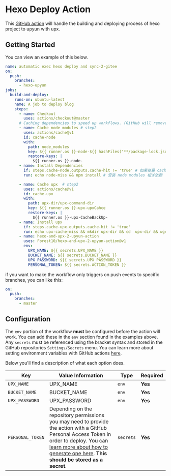 # Hexo Deploy Action




This [GitHub action](https://github.com/features/actions) will handle the building and deploying process of hexo
 project to upyun with upx.

## Getting Started

You can view an example of this below.

```yml
name: automatic exec hexo deploy and sync-2-gitee
on:
  push:
    branches:
      - hexo-upyun
jobs:
  build-and-deploy:
    runs-on: ubuntu-latest
    name: A job to deploy blog
    steps:
      - name: Checkout
        uses: actions/checkout@master
      # Caching dependencies to speed up workflows. (GitHub will remove any cache entries that have not been accessed in over 7 days.) 缓存压缩 node_modules，不用每次下载，使用时解压，可以加快工作流的执行过程，超过 7 天没有使用将删除压缩包。
      - name: Cache node modules # step2
        uses: actions/cache@v1
        id: cache-node
        with:
          path: node_modules
          key: ${{ runner.os }}-node-${{ hashFiles('**/package-lock.json') }}
          restore-keys: |
            ${{ runner.os }}-node-
      - name: Install Dependencies
        if: steps.cache-node.outputs.cache-hit != 'true' # 如果变量 cache-hit 不等于 true
        run: echo node-miss && npm install # 安装 node modules 相关依赖

      - name: Cache upx  # step2
        uses: actions/cache@v1
        id: cache-upx
        with:
          path: upx-dir/upx-command-dir
          key: ${{ runner.os }}-upx-upxCahce
          restore-keys: |
            ${{ runner.os }}-upx-CacheBackUp-
      - name: Install upx
        if: steps.cache-upx.outputs.cache-hit != 'true'
        run: echo upx-cache-miss && mkdir upx-dir && cd  upx-dir && wget https://github.com/upyun/upx/releases/download/v0.3.5/upx_0.3.5_linux_x86_64.tar.gz && tar -xf upx_0.3.5_linux_x86_64.tar.gz && mkdir upx-command-dir && mv upx upx-command-dir
      - name: hexo-and-upx-2-upyun-action
        uses: Forest10/hexo-and-upx-2-upyun-action@v1
        env:
          UPX_NAME: ${{ secrets.UPX_NAME }}
          BUCKET_NAME: ${{ secrets.BUCKET_NAME }}
          UPX_PASSWORD: ${{ secrets.UPX_PASSWORD }}
          PERSONAL_TOKEN: ${{ secrets.ACTION_TOKEN }}
```

if you want to make the workflow only triggers on push events to specific branches, you can like this: 

```yml
on:
  push:	
    branches:	
      - master
```

## Configuration

The `env` portion of the workflow **must** be configured before the action will work. You can add these in the `env` section found in the examples above. Any `secrets` must be referenced using the bracket syntax and stored in the GitHub repositories `Settings/Secrets` menu. You can learn more about setting environment variables with GitHub actions [here](https://help.github.com/en/articles/workflow-syntax-for-github-actions#jobsjob_idstepsenv).

Below you'll find a description of what each option does.

| Key  | Value Information | Type | Required |
| ------------- | ------------- | ------------- | ------------- |
| `UPX_NAME`  | UPX_NAME | `env` | **Yes** |
| `BUCKET_NAME`  | BUCKET_NAME | `env` | **Yes** |
| `UPX_PASSWORD`  | UPX_PASSWORD | `env` | **Yes** |
| `PERSONAL_TOKEN`  | Depending on the repository permissions you may need to provide the action with a GitHub Personal Access Token in order to deploy. You can [learn more about how to generate one here](https://help.github.com/en/articles/creating-a-personal-access-token-for-the-command-line). **This should be stored as a secret**. | `secrets` | **Yes** |

